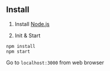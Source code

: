 ## Install

1. Install [Node.js](https://nodejs.org/en/)

2. Init & Start
```
npm install
npm start
```

Go to `localhost:3000` from web browser
